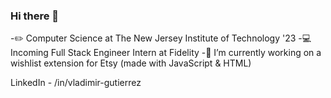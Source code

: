 ### Hi there 👋

 -✏️ Computer Science at The New Jersey Institute of Technology '23
 -💻 Incoming Full Stack Engineer Intern at Fidelity
 -🔭 I’m currently working on a wishlist extension for Etsy (made with JavaScript & HTML)

LinkedIn - /in/vladimir-gutierrez

<!--
**Vladimir-G4/Vladimir-G4** is a ✨ _special_ ✨ repository because its `README.md` (this file) appears on your GitHub profile.

Here are some ideas to get you started:

- 🔭 I’m currently working on ...
- 🌱 I’m currently learning ...
- 👯 I’m looking to collaborate on ...
- 🤔 I’m looking for help with ...
- 💬 Ask me about ...
- 📫 How to reach me: ...
- 😄 Pronouns: ...
- ⚡ Fun fact: ...
-->
